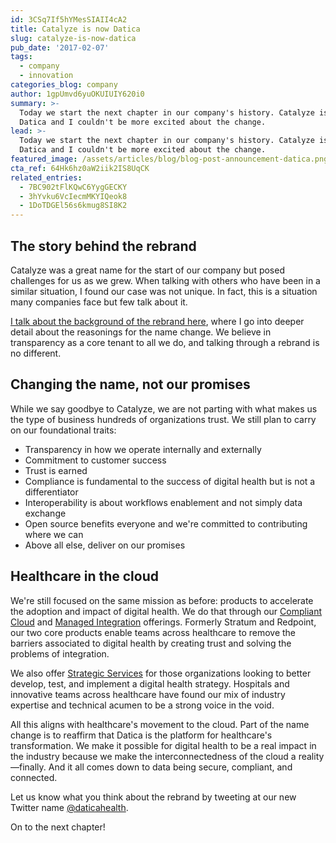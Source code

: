 ```yaml
---
id: 3CSq7If5hYMesSIAII4cA2
title: Catalyze is now Datica
slug: catalyze-is-now-datica
pub_date: '2017-02-07'
tags:
  - company
  - innovation
categories_blog: company
author: 1gpUmvd6yuOKUIUIY620i0
summary: >-
  Today we start the next chapter in our company's history. Catalyze is now
  Datica and I couldn't be more excited about the change.
lead: >-
  Today we start the next chapter in our company's history. Catalyze is now
  Datica and I couldn't be more excited about the change.
featured_image: /assets/articles/blog/blog-post-announcement-datica.png
cta_ref: 64Hk6hz0aW2iik2IS8UqCK
related_entries:
  - 7BC902tFlKQwC6YygGECKY
  - 3hYvku6VcIecmMKYIQeok8
  - 1DoTDGEl56s6kmug8SI8K2
---
```

## The story behind the rebrand

Catalyze was a great name for the start of our company  but posed challenges for us as we grew. When talking with others who have been in a similar situation, I found our case was not unique. In fact, this is a situation many companies face  but few talk about it.

[I talk about the background of the rebrand here](/catalyze/), where I go into deeper detail about the reasonings for the name change. We believe in transparency as a core tenant to all we do, and talking through a rebrand is no different.

## Changing the name, not our promises

While we say goodbye to Catalyze, we are not parting with what makes us the type of business hundreds of organizations trust. We still plan to carry on our foundational traits:

* Transparency in how we operate internally and externally
* Commitment to customer success
* Trust is earned
* Compliance is fundamental to the success of digital health but is not a differentiator
* Interoperability is about workflows enablement and not simply data exchange
* Open source benefits everyone and we're committed to contributing where we can
* Above all else, deliver on our promises

## Healthcare in the cloud

We're still focused on the same mission as before: products to accelerate the adoption and impact of digital health. We do that through our [Compliant Cloud](/compliant-cloud/) and [Managed Integration](/managed-integration/) offerings. Formerly Stratum and Redpoint, our two core products enable teams across healthcare to remove the barriers associated to digital health by creating trust and solving the problems of integration.

We also offer [Strategic Services](/strategic-services) for those organizations looking to better develop, test, and implement a digital health strategy. Hospitals and innovative teams across healthcare have found our mix of industry expertise and technical acumen to be a strong voice in the void.

All this aligns with healthcare's movement to the cloud. Part of the name change is to reaffirm that Datica is the platform for healthcare's transformation. We make it possible for digital health to be a real impact in the industry because we make the interconnectedness of the cloud a reality—finally. And it all comes down to data being secure, compliant, and connected.

Let us know what you think about the rebrand by tweeting at our new Twitter name [@daticahealth](https://twitter.com/daticahealth).

On to the next chapter!
  